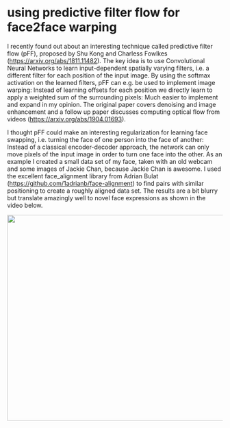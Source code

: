 # using predictive filter flow for face2face warping
I recently found out about an interesting technique called predictive filter flow (pFF), proposed by Shu Kong and Charless Fowlkes (https://arxiv.org/abs/1811.11482).
The key idea is to use Convolutional Neural Networks to learn input-dependent spatially varying filters, i.e. a different filter for each position of the input image. By using the softmax activation on the learned filters, pFF can e.g. be used to implement image warping: Instead of learning offsets for each position we directly learn to apply a weighted sum of the surrounding pixels: Much easier to implement and expand in my opinion.  The original paper covers denoising and image enhancement and a follow up paper discusses computing optical flow from videos (https://arxiv.org/abs/1904.01693).

I thought pFF could make an interesting regularization for learning face swapping, i.e. turning the face of one person into the face of another: Instead of a classical encoder-decoder approach, the network can only move pixels of the input image in order to turn one face into the other. As an example I created a small data set of my face, taken with an old webcam and some images of Jackie Chan, because Jackie Chan is awesome. I used the excellent face_alignment library from Adrian Bulat (https://github.com/1adrianb/face-alignment) to find pairs with similar positioning to create a roughly aligned data set. The results are a bit blurry but translate amazingly well to novel face expressions as shown in the video below.

<p align="center">
  <img width="640" height="480" src=fake_jackiechan.gif>
</p>
